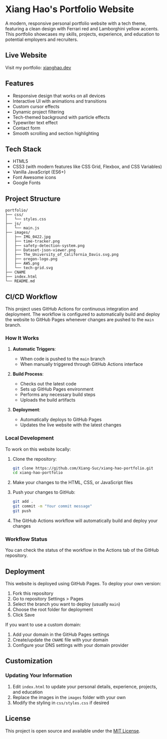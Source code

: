 # Xiang Hao's Portfolio Website

A modern, responsive personal portfolio website with a tech theme, featuring a clean design with Ferrari red and Lamborghini yellow accents. This portfolio showcases my skills, projects, experience, and education to potential employers and recruiters.

## Live Website

Visit my portfolio: [xianghao.dev](https://xiang-suc.github.io/xiang-hao-portfolio/)

## Features

- Responsive design that works on all devices
- Interactive UI with animations and transitions
- Custom cursor effects
- Dynamic project filtering
- Tech-themed background with particle effects
- Typewriter text effect
- Contact form
- Smooth scrolling and section highlighting

## Tech Stack

- HTML5
- CSS3 (with modern features like CSS Grid, Flexbox, and CSS Variables)
- Vanilla JavaScript (ES6+)
- Font Awesome icons
- Google Fonts

## Project Structure

```
portfolio/
├── css/
│   └── styles.css
├── js/
│   └── main.js
├── images/
│   ├── IMG_0422.jpg
│   ├── time-tracker.png
│   ├── safety-detection-system.png
│   ├── Dataset-json-viewer.png
│   ├── The_University_of_California_Davis.svg.png
│   ├── oregon-logo.png
│   ├── AWS.png
│   └── tech-grid.svg
├── CNAME
├── index.html
└── README.md
```

## CI/CD Workflow

This project uses GitHub Actions for continuous integration and deployment. The workflow is configured to automatically build and deploy the website to GitHub Pages whenever changes are pushed to the `main` branch.

### How It Works

1. **Automatic Triggers**: 
   - When code is pushed to the `main` branch
   - When manually triggered through GitHub Actions interface

2. **Build Process**:
   - Checks out the latest code
   - Sets up GitHub Pages environment
   - Performs any necessary build steps
   - Uploads the build artifacts

3. **Deployment**:
   - Automatically deploys to GitHub Pages
   - Updates the live website with the latest changes

### Local Development

To work on this website locally:

1. Clone the repository:
   ```bash
   git clone https://github.com/Xiang-Suc/xiang-hao-portfolio.git
   cd xiang-hao-portfolio
   ```

2. Make your changes to the HTML, CSS, or JavaScript files

3. Push your changes to GitHub:
   ```bash
   git add .
   git commit -m "Your commit message"
   git push
   ```

4. The GitHub Actions workflow will automatically build and deploy your changes

### Workflow Status

You can check the status of the workflow in the Actions tab of the GitHub repository.

## Deployment

This website is deployed using GitHub Pages. To deploy your own version:

1. Fork this repository
2. Go to repository Settings > Pages
3. Select the branch you want to deploy (usually `main`)
4. Choose the root folder for deployment
5. Click Save

If you want to use a custom domain:
1. Add your domain in the GitHub Pages settings
2. Create/update the `CNAME` file with your domain
3. Configure your DNS settings with your domain provider

## Customization

### Updating Your Information

1. Edit `index.html` to update your personal details, experience, projects, and education
2. Replace the images in the `images` folder with your own
3. Modify the styling in `css/styles.css` if desired

## License

This project is open source and available under the [MIT License](LICENSE). 